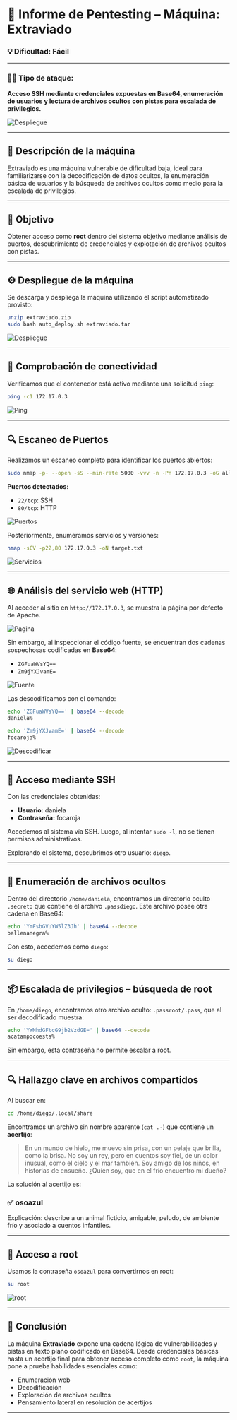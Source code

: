 # 🧠 **Informe de Pentesting – Máquina: Extraviado**

### 💡 **Dificultad:** Fácil

---

### 🕵️‍♂️ **Tipo de ataque:**

**Acceso SSH mediante credenciales expuestas en Base64, enumeración de usuarios y lectura de archivos ocultos con pistas para escalada de privilegios.**

![Despliegue](Imágenes/2025-05-19_15-52.png)

---

## 📝 **Descripción de la máquina**

Extraviado es una máquina vulnerable de dificultad baja, ideal para familiarizarse con la decodificación de datos ocultos, la enumeración básica de usuarios y la búsqueda de archivos ocultos como medio para la escalada de privilegios.

---

## 🎯 **Objetivo**

Obtener acceso como **root** dentro del sistema objetivo mediante análisis de puertos, descubrimiento de credenciales y explotación de archivos ocultos con pistas.

---

## ⚙️ **Despliegue de la máquina**

Se descarga y despliega la máquina utilizando el script automatizado provisto:

```bash
unzip extraviado.zip
sudo bash auto_deploy.sh extraviado.tar
```

![Despliegue](Imágenes/Capturas.png)

---

## 📡 **Comprobación de conectividad**

Verificamos que el contenedor está activo mediante una solicitud `ping`:

```bash
ping -c1 172.17.0.3
```

![Ping](Imágenes/Capturas_1.png)

---

## 🔍 **Escaneo de Puertos**

Realizamos un escaneo completo para identificar los puertos abiertos:

```bash
sudo nmap -p- --open -sS --min-rate 5000 -vvv -n -Pn 172.17.0.3 -oG allPorts.txt
```

**Puertos detectados:**

* `22/tcp`: SSH
* `80/tcp`: HTTP

![Puertos](Imágenes/Capturas_2.png)

Posteriormente, enumeramos servicios y versiones:

```bash
nmap -sCV -p22,80 172.17.0.3 -oN target.txt
```

![Servicios](Imágenes/Capturas_3.png)

---

## 🌐 **Análisis del servicio web (HTTP)**

Al acceder al sitio en `http://172.17.0.3`, se muestra la página por defecto de Apache.

![Pagina](Imágenes/Capturas_4.png)

Sin embargo, al inspeccionar el código fuente, se encuentran dos cadenas sospechosas codificadas en **Base64**:

* `ZGFuaWVsYQ==`
* `Zm9jYXJvamE=`

![Fuente](Imágenes/Capturas_5.png)

Las descodificamos con el comando:

```bash
echo 'ZGFuaWVsYQ==' | base64 --decode
daniela%

echo 'Zm9jYXJvamE=' | base64 --decode
focaroja%
```

![Descodificar](Imágenes/Capturas_6.png)

---

## 🔐 **Acceso mediante SSH**

Con las credenciales obtenidas:

* **Usuario:** daniela
* **Contraseña:** focaroja

Accedemos al sistema vía SSH. Luego, al intentar `sudo -l`, no se tienen permisos administrativos.

Explorando el sistema, descubrimos otro usuario: `diego`.

---

## 📁 **Enumeración de archivos ocultos**

Dentro del directorio `/home/daniela`, encontramos un directorio oculto `.secreto` que contiene el archivo `.passdiego`. Este archivo posee otra cadena en Base64:

```bash
echo 'YmFsbGVuYW5lZ3Jh' | base64 --decode
ballenanegra%
```

Con esto, accedemos como `diego`:

```bash
su diego
```

---

## 📦 **Escalada de privilegios – búsqueda de root**

En `/home/diego`, encontramos otro archivo oculto: `.passroot/.pass`, que al ser decodificado muestra:

```bash
echo 'YWNhdGFtcG9jb2VzdGE=' | base64 --decode
acatampocoesta%
```

Sin embargo, esta contraseña no permite escalar a root.

---

## 🔍 **Hallazgo clave en archivos compartidos**

Al buscar en:

```bash
cd /home/diego/.local/share
```

Encontramos un archivo sin nombre aparente (`cat .-`) que contiene un **acertijo**:

> En un mundo de hielo, me muevo sin prisa,
> con un pelaje que brilla, como la brisa.
> No soy un rey, pero en cuentos soy fiel,
> de un color inusual, como el cielo y el mar también.
> Soy amigo de los niños, en historias de ensueño.
> ¿Quién soy, que en el frío encuentro mi dueño?

La solución al acertijo es:

### ✅ **osoazul**

Explicación: describe a un animal ficticio, amigable, peludo, de ambiente frío y asociado a cuentos infantiles.

---

## 👑 **Acceso a root**

Usamos la contraseña `osoazul` para convertirnos en root:

```bash
su root
```

![root](Imágenes/Capturas_7.png)

---

## 🏁 **Conclusión**

La máquina **Extraviado** expone una cadena lógica de vulnerabilidades y pistas en texto plano codificado en Base64. Desde credenciales básicas hasta un acertijo final para obtener acceso completo como `root`, la máquina pone a prueba habilidades esenciales como:

* Enumeración web
* Decodificación
* Exploración de archivos ocultos
* Pensamiento lateral en resolución de acertijos

---
